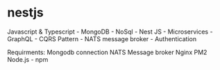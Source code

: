 # nestjs
Javascript & Typescript - MongoDB - NoSql - 
Nest JS - Microservices - GraphQL - CQRS Pattern - NATS message broker - Authentication

Requirments:
Mongodb connection
NATS Message broker
Nginx
PM2
Node.js - npm
